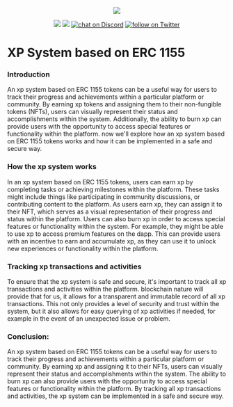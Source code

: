 <p align="center">
    <img src="https://www.datalatte.com/imgs/datalatte.svg">
</p>
<p align="center">
    <a href="https://github.com/datalatte-ai/EIP-1155-XP-Contract/contributors" alt="Contributors">
        <img src="https://img.shields.io/github/contributors/datalatte-ai/EIP-1155-XP-Contract" /></a>
    <a href="https://github.com/datalatte-ai/EIP-1155-XP-Contract/pulse" alt="Activity">
        <img src="https://img.shields.io/github/commit-activity/m/datalatte-ai/EIP-1155-XP-Contract" /></a>
    <a href="https://discord.com/invite/saUmuZ3Rrw">
        <img src="https://img.shields.io/discord/308323056592486420?logo=discord"
            alt="chat on Discord"></a>
    <a href="https://twitter.com/intent/follow?screen_name=DATALATTE_">
        <img src="https://img.shields.io/twitter/follow/DATALATTE_?style=social&logo=twitter"
            alt="follow on Twitter"></a>
</p>

# XP System based on ERC 1155

### Introduction
An xp system based on ERC 1155 tokens can be a useful way for users to track their progress and achievements within a particular platform or community. By earning xp tokens and assigning them to their non-fungible tokens (NFTs), users can visually represent their status and accomplishments within the system. Additionally, the ability to burn xp can provide users with the opportunity to access special features or functionality within the platform.
now we'll explore how an xp system based on ERC 1155 tokens works and how it can be implemented in a safe and secure way.

### How the xp system works
In an xp system based on ERC 1155 tokens, users can earn xp by completing tasks or achieving milestones within the platform. These tasks might include things like participating in community discussions, or contributing content to the platform. As users earn xp, they can assign it to their NFT, which serves as a visual representation of their progress and status within the platform.
Users can also burn xp in order to access special features or functionality within the system. For example, they might be able to use xp to access premium features on the dapp. This can provide users with an incentive to earn and accumulate xp, as they can use it to unlock new experiences or functionality within the platform.

### Tracking xp transactions and activities
To ensure that the xp system is safe and secure, it's important to track all xp transactions and activities within the platform. blockchain nature will provide that for us, it allows for a transparent and immutable record of all xp transactions. This not only provides a level of security and trust within the system, but it also allows for easy querying of xp activities if needed, for example in the event of an unexpected issue or problem.

### Conclusion:
An xp system based on ERC 1155 tokens can be a useful way for users to track their progress and achievements within a particular platform or community. By earning xp and assigning it to their NFTs, users can visually represent their status and accomplishments within the system. The ability to burn xp can also provide users with the opportunity to access special features or functionality within the platform. By tracking all xp transactions and activities, the xp system can be implemented in a safe and secure way.


